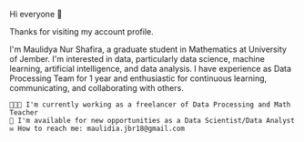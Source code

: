 Hi everyone 👋

Thanks for visiting my account profile.

I'm Maulidya Nur Shafira, a graduate student in Mathematics at University of Jember. I'm interested in data, particularly data science, machine learning, artificial intelligence, and data analysis. 
I have experience as Data Processing Team for 1 year and enthusiastic for continuous learning, communicating, and collaborating with others.

    👨🏻‍💻 I'm currently working as a freelancer of Data Processing and Math Teacher
    💼 I'm available for new opportunities as a Data Scientist/Data Analyst
    ✉️ How to reach me: maulidia.jbr18@gmail.com
